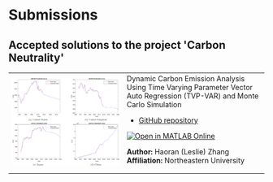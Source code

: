 # Submissions

## Accepted solutions to the project 'Carbon Neutrality'
<table>
<tr class="odd">
<td width ="500">
<img src="https://github.com/hrcheung/carbon-neutrality-paper/raw/main/poster/tvp_var_result.png" alt="solution image" width="450"/>
</td>
<td width ="500">
Dynamic Carbon Emission Analysis Using Time Varying Parameter Vector Auto Regression (TVP-VAR) and Monte Carlo Simulation<br>
<ul>
<li><a href="https://github.com/hrcheung/carbon-neutrality-paper/">GitHub repository</a></li>
</ul>

[![Open in MATLAB Online](https://www.mathworks.com/images/responsive/global/open-in-matlab-online.svg)](https://matlab.mathworks.com/open/github/v1?repo=hrcheung/carbon-neutrality-paper)

**Author:** Haoran (Leslie) Zhang</br>
**Affiliation:** Northeastern University
</td>
</tr>
</table>
